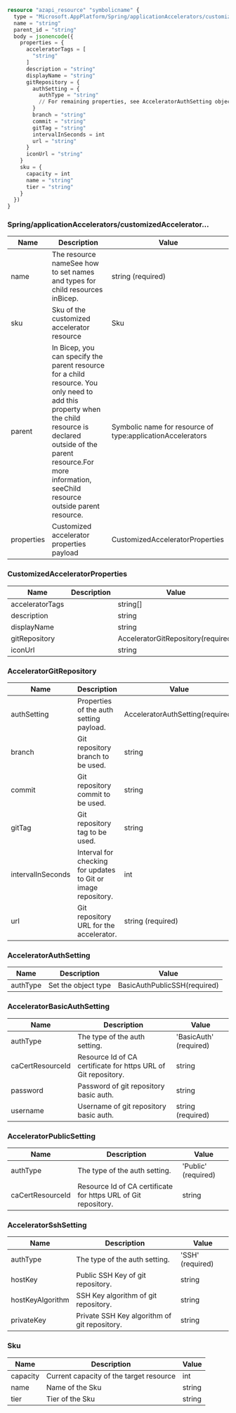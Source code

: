 ```terraform
resource "azapi_resource" "symbolicname" {
  type = "Microsoft.AppPlatform/Spring/applicationAccelerators/customizedAccelerators@2023-03-01-preview"
  name = "string"
  parent_id = "string"
  body = jsonencode({
    properties = {
      acceleratorTags = [
        "string"
      ]
      description = "string"
      displayName = "string"
      gitRepository = {
        authSetting = {
          authType = "string"
          // For remaining properties, see AcceleratorAuthSetting objects
        }
        branch = "string"
        commit = "string"
        gitTag = "string"
        intervalInSeconds = int
        url = "string"
      }
      iconUrl = "string"
    }
    sku = {
      capacity = int
      name = "string"
      tier = "string"
    }
  })
}

```

### Spring/applicationAccelerators/customizedAccelerator...

| Name | Description | Value |
|-|-|-|
| name | The resource nameSee how to set names and types for child resources inBicep. | string (required) |
| sku | Sku of the customized accelerator resource | Sku |
| parent | In Bicep, you can specify the parent resource for a child resource. You only need to add this property when the child resource is declared outside of the parent resource.For more information, seeChild resource outside parent resource. | Symbolic name for resource of type:applicationAccelerators |
| properties | Customized accelerator properties payload | CustomizedAcceleratorProperties |


### CustomizedAcceleratorProperties

| Name | Description | Value |
|-|-|-|
| acceleratorTags |  | string[] |
| description |  | string |
| displayName |  | string |
| gitRepository |  | AcceleratorGitRepository(required) |
| iconUrl |  | string |


### AcceleratorGitRepository

| Name | Description | Value |
|-|-|-|
| authSetting | Properties of the auth setting payload. | AcceleratorAuthSetting(required) |
| branch | Git repository branch to be used. | string |
| commit | Git repository commit to be used. | string |
| gitTag | Git repository tag to be used. | string |
| intervalInSeconds | Interval for checking for updates to Git or image repository. | int |
| url | Git repository URL for the accelerator. | string (required) |


### AcceleratorAuthSetting

| Name | Description | Value |
|-|-|-|
| authType | Set the object type | BasicAuthPublicSSH(required) |


### AcceleratorBasicAuthSetting

| Name | Description | Value |
|-|-|-|
| authType | The type of the auth setting. | 'BasicAuth' (required) |
| caCertResourceId | Resource Id of CA certificate for https URL of Git repository. | string |
| password | Password of git repository basic auth. | string |
| username | Username of git repository basic auth. | string (required) |


### AcceleratorPublicSetting

| Name | Description | Value |
|-|-|-|
| authType | The type of the auth setting. | 'Public' (required) |
| caCertResourceId | Resource Id of CA certificate for https URL of Git repository. | string |


### AcceleratorSshSetting

| Name | Description | Value |
|-|-|-|
| authType | The type of the auth setting. | 'SSH' (required) |
| hostKey | Public SSH Key of git repository. | string |
| hostKeyAlgorithm | SSH Key algorithm of git repository. | string |
| privateKey | Private SSH Key algorithm of git repository. | string |


### Sku

| Name | Description | Value |
|-|-|-|
| capacity | Current capacity of the target resource | int |
| name | Name of the Sku | string |
| tier | Tier of the Sku | string |


